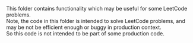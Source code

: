 This folder contains functionality which may be useful for some LeetCode problems.  
Note, the code in this folder is intended to solve LeetCode problems, and may be not be efficient enough or buggy in production context.  
So this code is not intended to be part of some production code.
